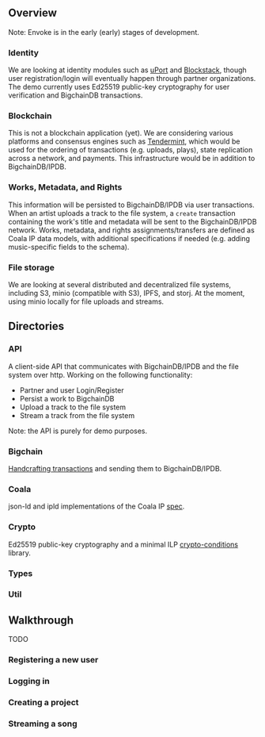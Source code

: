 ## Overview

Note: Envoke is in the early (early) stages of development.

### Identity 
We are looking at identity modules such as [uPort](https://github.com/ConsenSys/uport-lib) and [Blockstack](https://github.com/blockstack), though user registration/login will eventually happen through partner organizations. The demo currently uses Ed25519 public-key cryptography for user verification and BigchainDB transactions.

### Blockchain
This is not a blockchain application (yet). We are considering various platforms and consensus engines such as [Tendermint](https://github.com/tendermint), which would be used for the ordering of transactions (e.g. uploads, plays), state replication across a network, and payments. This infrastructure would be in addition to BigchainDB/IPDB.

### Works, Metadata, and Rights 
This information will be persisted to BigchainDB/IPDB via user transactions. When an artist uploads a track to the file system, a `create` transaction containing the work's title and metadata will be sent to the BigchainDB/IPDB network. Works, metadata, and rights assignments/transfers are defined as Coala IP data models, with additional specifications if needed (e.g. adding music-specific fields to the schema).

### File storage 
We are looking at several distributed and decentralized file systems, including S3, minio (compatible with S3), IPFS, and storj. At the moment, using minio locally for file uploads and streams.

## Directories

### API
A client-side API that communicates with BigchainDB/IPDB and the file system over http. Working on the following functionality:
- Partner and user Login/Register
- Persist a work to BigchainDB
- Upload a track to the file system
- Stream a track from the file system

Note: the API is purely for demo purposes.

### Bigchain
[Handcrafting transactions](https://docs.bigchaindb.com/projects/py-driver/en/latest/handcraft.html) and sending them to BigchainDB/IPDB.

### Coala
json-ld and ipld implementations of the Coala IP [spec](https://github.com/COALAIP/specs/tree/master/data-structure).

### Crypto
Ed25519 public-key cryptography and a minimal ILP [crypto-conditions](https://tools.ietf.org/html/draft-thomas-crypto-conditions-00) library.

### Types

### Util

## Walkthrough
TODO

### Registering a new user

### Logging in

### Creating a project

### Streaming a song